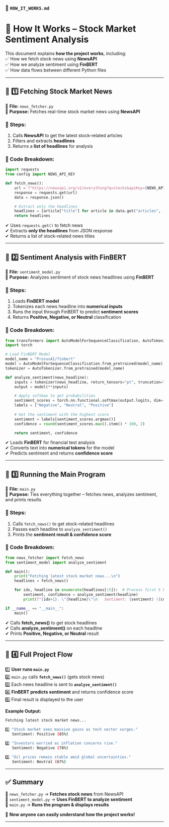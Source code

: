### 📜 `HOW_IT_WORKS.md`  


# 🧐 How It Works – Stock Market Sentiment Analysis  

This document explains **how the project works**, including:  
✅ How we fetch stock news using **NewsAPI**  
✅ How we analyze sentiment using **FinBERT**  
✅ How data flows between different Python files  

---

## 📌 1️⃣ Fetching Stock Market News  

📍 **File:** `news_fetcher.py`  
📍 **Purpose:** Fetches real-time stock market news using **NewsAPI**  

### **🔹 Steps:**  
1. Calls **NewsAPI** to get the latest stock-related articles  
2. Filters and extracts **headlines**  
3. Returns a **list of headlines** for analysis  

### **🔹 Code Breakdown:**  
```python
import requests
from config import NEWS_API_KEY

def fetch_news():
    url = f"https://newsapi.org/v2/everything?q=stocks&apiKey={NEWS_API_KEY}"
    response = requests.get(url)
    data = response.json()

    # Extract only the headlines
    headlines = [article["title"] for article in data.get("articles", [])]
    return headlines
```
✔ Uses `requests.get()` to fetch news  
✔ Extracts **only the headlines** from JSON response  
✔ Returns a list of stock-related news titles  

---

## 📌 2️⃣ Sentiment Analysis with FinBERT  

📍 **File:** `sentiment_model.py`  
📍 **Purpose:** Analyzes sentiment of stock news headlines using **FinBERT**  

### **🔹 Steps:**  
1. Loads **FinBERT model**  
2. Tokenizes each news headline into **numerical inputs**  
3. Runs the input through FinBERT to predict **sentiment scores**  
4. Returns **Positive, Negative, or Neutral** classification  

### **🔹 Code Breakdown:**  
```python
from transformers import AutoModelForSequenceClassification, AutoTokenizer
import torch

# Load FinBERT Model
model_name = "ProsusAI/finbert"
model = AutoModelForSequenceClassification.from_pretrained(model_name)
tokenizer = AutoTokenizer.from_pretrained(model_name)

def analyze_sentiment(news_headline):
    inputs = tokenizer(news_headline, return_tensors="pt", truncation=True)
    output = model(**inputs)

    # Apply softmax to get probabilities
    sentiment_scores = torch.nn.functional.softmax(output.logits, dim=-1)
    labels = ["Negative", "Neutral", "Positive"]
    
    # Get the sentiment with the highest score
    sentiment = labels[sentiment_scores.argmax()]
    confidence = round(sentiment_scores.max().item() * 100, 2)

    return sentiment, confidence
```
✔ Loads **FinBERT** for financial text analysis  
✔ Converts text into **numerical tokens** for the model  
✔ Predicts sentiment and returns **confidence score**  

---

## 📌 3️⃣ Running the Main Program  

📍 **File:** `main.py`  
📍 **Purpose:** Ties everything together – fetches news, analyzes sentiment, and prints results  

### **🔹 Steps:**  
1. Calls `fetch_news()` to get stock-related headlines  
2. Passes each headline to `analyze_sentiment()`  
3. Prints the **sentiment result & confidence score**  

### **🔹 Code Breakdown:**  
```python
from news_fetcher import fetch_news
from sentiment_model import analyze_sentiment

def main():
    print("Fetching latest stock market news...\n")
    headlines = fetch_news()

    for idx, headline in enumerate(headlines[:5]):  # Process first 5 headlines
        sentiment, confidence = analyze_sentiment(headline)
        print(f"{idx+1}. \"{headline}\"\n   Sentiment: {sentiment} ({confidence}%)\n")

if __name__ == "__main__":
    main()
```
✔ Calls **fetch_news()** to get stock headlines  
✔ Calls **analyze_sentiment()** on each headline  
✔ Prints **Positive, Negative, or Neutral** result  

---

## 📌 4️⃣ Full Project Flow  

1️⃣ **User runs `main.py`**  
2️⃣ `main.py` calls **`fetch_news()`** (gets stock news)  
3️⃣ Each news headline is sent to **`analyze_sentiment()`**  
4️⃣ **FinBERT predicts sentiment** and returns confidence score  
5️⃣ Final result is displayed to the user  

**Example Output:**  
```sh
Fetching latest stock market news...

1️⃣ "Stock market sees massive gains as tech sector surges."
   Sentiment: Positive (85%)  

2️⃣ "Investors worried as inflation concerns rise."
   Sentiment: Negative (78%)  

3️⃣ "Oil prices remain stable amid global uncertainties."
   Sentiment: Neutral (67%)  
```

---

## ✅ Summary  

📌 `news_fetcher.py` → **Fetches stock news** from NewsAPI  
📌 `sentiment_model.py` → **Uses FinBERT to analyze sentiment**  
📌 `main.py` → **Runs the program & displays results**  

🚀 **Now anyone can easily understand how the project works!**  

---
